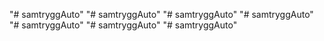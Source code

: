 "# samtryggAuto" 
"# samtryggAuto" 
"# samtryggAuto" 
"# samtryggAuto" 
"# samtryggAuto" 
"# samtryggAuto" 
"# samtryggAuto" 
